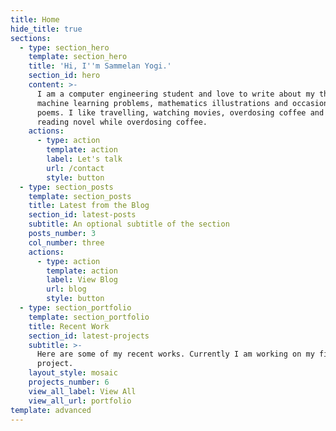 ```yaml
---
title: Home
hide_title: true
sections:
  - type: section_hero
    template: section_hero
    title: 'Hi, I''m Sammelan Yogi.'
    section_id: hero
    content: >-
      I am a computer engineering student and love to write about my thoughts on
      machine learning problems, mathematics illustrations and occasionally sad
      poems. I like travelling, watching movies, overdosing coffee and sometimes
      reading novel while overdosing coffee.
    actions:
      - type: action
        template: action
        label: Let's talk
        url: /contact
        style: button
  - type: section_posts
    template: section_posts
    title: Latest from the Blog
    section_id: latest-posts
    subtitle: An optional subtitle of the section
    posts_number: 3
    col_number: three
    actions:
      - type: action
        template: action
        label: View Blog
        url: blog
        style: button
  - type: section_portfolio
    template: section_portfolio
    title: Recent Work
    section_id: latest-projects
    subtitle: >-
      Here are some of my recent works. Currently I am working on my final year
      project.
    layout_style: mosaic
    projects_number: 6
    view_all_label: View All
    view_all_url: portfolio
template: advanced
---
```

